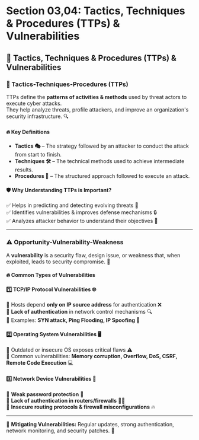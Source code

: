 # Section 03,04: Tactics, Techniques & Procedures (TTPs) & Vulnerabilities



## 🚀 Tactics, Techniques & Procedures (TTPs) & Vulnerabilities

### 🎯 Tactics-Techniques-Procedures (TTPs)

TTPs define the **patterns of activities & methods** used by threat actors to execute cyber attacks.\
They help analyze threats, profile attackers, and improve an organization's security infrastructure. 🔍

#### 🔥 **Key Definitions**

* **Tactics 🎭** – The strategy followed by an attacker to conduct the attack from start to finish.
* **Techniques 🛠️** – The technical methods used to achieve intermediate results.
* **Procedures 📜** – The structured approach followed to execute an attack.

#### 🛡️ **Why Understanding TTPs is Important?**

✅ Helps in predicting and detecting evolving threats 🚨\
✅ Identifies vulnerabilities & improves defense mechanisms 🔒\
✅ Analyzes attacker behavior to understand their objectives 🎯

***

### ⚠️ Opportunity-Vulnerability-Weakness

A **vulnerability** is a security flaw, design issue, or weakness that, when exploited, leads to security compromise. 🚨

#### 🔥 **Common Types of Vulnerabilities**

#### 1️⃣ **TCP/IP Protocol Vulnerabilities 🌐**

🔴 Hosts depend **only on IP source address** for authentication ❌\
🔴 **Lack of authentication** in network control mechanisms 🔍\
🔴 Examples: **SYN attack, Ping Flooding, IP Spoofing** 🚨

#### 2️⃣ **Operating System Vulnerabilities 🖥️**

🔴 Outdated or insecure OS exposes critical flaws ⚠️\
🔴 Common vulnerabilities: **Memory corruption, Overflow, DoS, CSRF, Remote Code Execution** 💻

#### 3️⃣ **Network Device Vulnerabilities 🔗**

🔴 **Weak password protection** 🔑\
🔴 **Lack of authentication in routers/firewalls** 🏴‍☠️\
🔴 **Insecure routing protocols & firewall misconfigurations** 🔥

***

🔐 **Mitigating Vulnerabilities:** Regular updates, strong authentication, network monitoring, and security patches. 🚀
